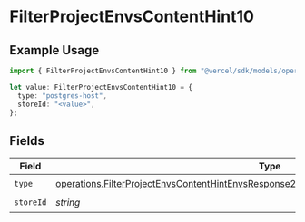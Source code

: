 # FilterProjectEnvsContentHint10

## Example Usage

```typescript
import { FilterProjectEnvsContentHint10 } from "@vercel/sdk/models/operations";

let value: FilterProjectEnvsContentHint10 = {
  type: "postgres-host",
  storeId: "<value>",
};
```

## Fields

| Field                                                                                                                                                                                                | Type                                                                                                                                                                                                 | Required                                                                                                                                                                                             | Description                                                                                                                                                                                          |
| ---------------------------------------------------------------------------------------------------------------------------------------------------------------------------------------------------- | ---------------------------------------------------------------------------------------------------------------------------------------------------------------------------------------------------- | ---------------------------------------------------------------------------------------------------------------------------------------------------------------------------------------------------- | ---------------------------------------------------------------------------------------------------------------------------------------------------------------------------------------------------- |
| `type`                                                                                                                                                                                               | [operations.FilterProjectEnvsContentHintEnvsResponse200ApplicationJSONResponseBody110Type](../../models/operations/filterprojectenvscontenthintenvsresponse200applicationjsonresponsebody110type.md) | :heavy_check_mark:                                                                                                                                                                                   | N/A                                                                                                                                                                                                  |
| `storeId`                                                                                                                                                                                            | *string*                                                                                                                                                                                             | :heavy_check_mark:                                                                                                                                                                                   | N/A                                                                                                                                                                                                  |